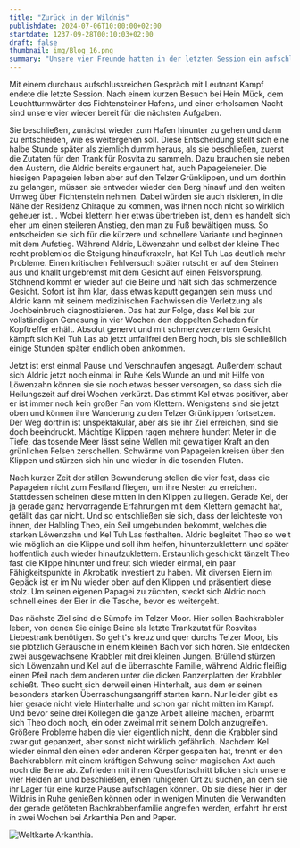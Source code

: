 ```yaml
---
title: "Zurück in der Wildnis"
publishdate: 2024-07-06T10:00:00+02:00
startdate: 1237-09-28T00:10:03+02:00
draft: false
thumbnail: img/Blog_16.png
summary: "Unsere vier Freunde hatten in der letzten Session ein aufschlussreiches Gespräch mit Leutnant Kampf. Dieser hat ihnen auch direkt eine neue Quest gegeben. Mit dieser wollen sie sich aber lieber nicht beschäftigen, sondern gehen auf die Jagd nach Trankzutaten. Wie das geht, erfahrt ihr hier:"
---
```


Mit einem durchaus aufschlussreichen Gespräch mit Leutnant Kampf endete die letzte Session. Nach einem kurzen Besuch bei Hein Mück, dem Leuchtturmwärter des Fichtensteiner Hafens, und einer erholsamen Nacht sind unsere vier wieder bereit für die nächsten Aufgaben.

Sie beschließen, zunächst wieder zum Hafen hinunter zu gehen und dann zu entscheiden, wie es weitergehen soll. Diese Entscheidung stellt sich eine halbe Stunde später als ziemlich dumm heraus, als sie beschließen, zuerst die Zutaten für den Trank für Rosvita zu sammeln. Dazu brauchen sie neben den Austern, die Aldric bereits ergaunert hat, auch Papageieneier. Die hiesigen Papageien leben aber auf den Telzer Grünklippen, und um dorthin zu gelangen, müssen sie entweder wieder den Berg hinauf und den weiten Umweg über Fichtenstein nehmen. Dabei würden sie auch riskieren, in die Nähe der Residenz Chiraque zu kommen, was ihnen noch nicht so wirklich geheuer ist. . Wobei klettern hier etwas übertrieben ist, denn es handelt sich eher um einen steileren Anstieg, den man zu Fuß bewältigen muss. So entscheiden sie sich für die kürzere und schnellere Variante und beginnen mit dem Aufstieg. Während Aldric, Löwenzahn und selbst der kleine Theo recht problemlos die Steigung hinaufkraxeln, hat Kel Tuh Las deutlich mehr Probleme. Einen kritischen Fehlversuch später rutscht er auf den Steinen aus und knallt ungebremst mit dem Gesicht auf einen Felsvorsprung. Stöhnend kommt er wieder auf die Beine und hält sich das schmerzende Gesicht. Sofort ist ihm klar, dass etwas kaputt gegangen sein muss und Aldric kann mit seinem medizinischen Fachwissen die Verletzung als Jochbeinbruch diagnostizieren. Das hat zur Folge, dass Kel bis zur vollständigen Genesung in vier Wochen den doppelten Schaden für Kopftreffer erhält. Absolut genervt und mit schmerzverzerrtem Gesicht kämpft sich Kel Tuh Las ab jetzt unfallfrei den Berg hoch, bis sie schließlich einige Stunden später endlich oben ankommen.

Jetzt ist erst einmal Pause und Verschnaufen angesagt. Außerdem schaut sich Aldric jetzt noch einmal in Ruhe Kels Wunde an und mit Hilfe von Löwenzahn können sie sie noch etwas besser versorgen, so dass sich die Heilungszeit auf drei Wochen verkürzt. Das stimmt Kel etwas positiver, aber er ist immer noch kein großer Fan vom Klettern. Wenigstens sind sie jetzt oben und können ihre Wanderung zu den Telzer Grünklippen fortsetzen. Der Weg dorthin ist unspektakulär, aber als sie ihr Ziel erreichen, sind sie doch beeindruckt. Mächtige Klippen ragen mehrere hundert Meter in die Tiefe, das tosende Meer lässt seine Wellen mit gewaltiger Kraft an den grünlichen Felsen zerschellen. Schwärme von Papageien kreisen über den Klippen und stürzen sich hin und wieder in die tosenden Fluten.

Nach kurzer Zeit der stillen Bewunderung stellen die vier fest, dass die Papageien nicht zum Festland fliegen, um ihre Nester zu erreichen. Stattdessen scheinen diese mitten in den Klippen zu liegen. Gerade Kel, der ja gerade ganz hervorragende Erfahrungen mit dem Klettern gemacht hat, gefällt das gar nicht. Und so entschließen sie sich, dass der leichteste von ihnen, der Halbling Theo, ein Seil umgebunden bekommt, welches die starken Löwenzahn und Kel Tuh Las festhalten.  Aldric begleitet Theo so weit wie möglich an die Klippe und soll ihm helfen, hinunterzuklettern und später hoffentlich auch wieder hinaufzuklettern. Erstaunlich geschickt tänzelt Theo fast die Klippe hinunter und freut sich wieder einmal, ein paar Fähigkeitspunkte in Akrobatik investiert zu haben. Mit diversen Eiern im Gepäck ist er im Nu wieder oben auf den Klippen und präsentiert diese stolz. Um seinen eigenen Papagei zu züchten, steckt sich Aldric noch schnell eines der Eier in die Tasche, bevor es weitergeht.

Das nächste Ziel sind die Sümpfe im Telzer Moor. Hier sollen Bachkrabbler leben, von denen Sie einige Beine als letzte Trankzutat für Rosvitas Liebestrank benötigen. So geht's kreuz und quer durchs Telzer Moor, bis sie plötzlich Geräusche in einem kleinen Bach vor sich hören. Sie entdecken zwei ausgewachsene Krabbler mit drei kleinen Jungen. Brüllend stürzen sich Löwenzahn und Kel auf die überraschte Familie, während Aldric fleißig einen Pfeil nach dem anderen unter die dicken Panzerplatten der Krabbler schießt. Theo sucht sich derweil einen Hinterhalt, aus dem er seinen besonders starken Überraschungsangriff starten kann. Nur leider gibt es hier gerade nicht viele Hinterhalte und schon gar nicht mitten im Kampf. Und bevor seine drei Kollegen die ganze Arbeit alleine machen, erbarmt sich Theo doch noch, ein oder zweimal mit seinem Dolch anzugreifen. Größere Probleme haben die vier eigentlich nicht, denn die Krabbler sind zwar gut gepanzert, aber sonst nicht wirklich gefährlich. Nachdem Kel wieder einmal den einen oder anderen Körper gespalten hat, trennt er den Bachkrabblern mit einem kräftigen Schwung seiner magischen Axt auch noch die Beine ab. Zufrieden mit ihrem Questfortschritt blicken sich unsere vier Helden an und beschließen, einen ruhigeren Ort zu suchen, an dem sie ihr Lager für eine kurze Pause aufschlagen können. Ob sie diese hier in der Wildnis in Ruhe genießen können oder in wenigen Minuten die Verwandten der gerade getöteten Bachkrabbenfamilie angreifen werden, erfahrt ihr erst in zwei Wochen bei Arkanthia Pen and Paper.

<div class="img-max center">
  <img class="img-fluid" title="Weltkarte Arkanthia" alt="Weltkarte Arkanthia." src="/img/Arkanthia_Full_Map_Fichtenstein_Hafen_to_Grünklippen.png" />
</div>


